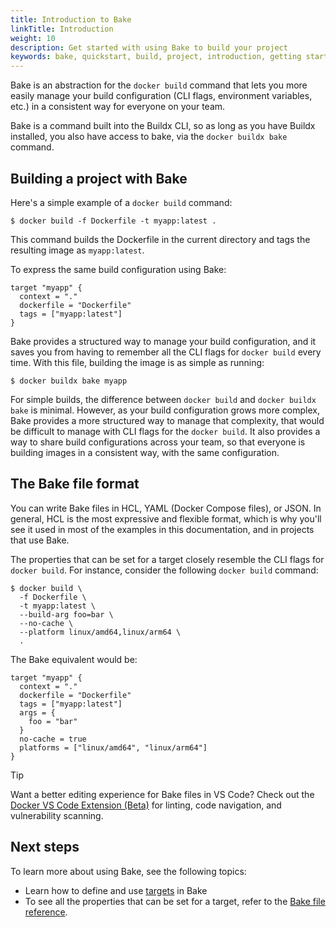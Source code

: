 ```yaml
---
title: Introduction to Bake
linkTitle: Introduction
weight: 10
description: Get started with using Bake to build your project
keywords: bake, quickstart, build, project, introduction, getting started
---
```


Bake is an abstraction for the `docker build` command that lets you more easily
manage your build configuration (CLI flags, environment variables, etc.) in a
consistent way for everyone on your team.

Bake is a command built into the Buildx CLI, so as long as you have Buildx
installed, you also have access to bake, via the `docker buildx bake` command.

## Building a project with Bake

Here's a simple example of a `docker build` command:

```console
$ docker build -f Dockerfile -t myapp:latest .
```

This command builds the Dockerfile in the current directory and tags the
resulting image as `myapp:latest`.

To express the same build configuration using Bake:

```hcl {title=docker-bake.hcl}
target "myapp" {
  context = "."
  dockerfile = "Dockerfile"
  tags = ["myapp:latest"]
}
```

Bake provides a structured way to manage your build configuration, and it saves
you from having to remember all the CLI flags for `docker build` every time.
With this file, building the image is as simple as running:

```console
$ docker buildx bake myapp
```

For simple builds, the difference between `docker build` and `docker buildx
bake` is minimal. However, as your build configuration grows more complex, Bake
provides a more structured way to manage that complexity, that would be
difficult to manage with CLI flags for the `docker build`. It also provides a
way to share build configurations across your team, so that everyone is
building images in a consistent way, with the same configuration.

## The Bake file format

You can write Bake files in HCL, YAML (Docker Compose files), or JSON. In
general, HCL is the most expressive and flexible format, which is why you'll
see it used in most of the examples in this documentation, and in projects that
use Bake.

The properties that can be set for a target closely resemble the CLI flags for
`docker build`. For instance, consider the following `docker build` command:

```console
$ docker build \
  -f Dockerfile \
  -t myapp:latest \
  --build-arg foo=bar \
  --no-cache \
  --platform linux/amd64,linux/arm64 \
  .
```

The Bake equivalent would be:

```hcl {title=docker-bake.hcl}
target "myapp" {
  context = "."
  dockerfile = "Dockerfile"
  tags = ["myapp:latest"]
  args = {
    foo = "bar"
  }
  no-cache = true
  platforms = ["linux/amd64", "linux/arm64"]
}
```

> [!TIP]
>
> Want a better editing experience for Bake files in VS Code?
> Check out the [Docker VS Code Extension (Beta)](https://marketplace.visualstudio.com/items?itemName=docker.docker) for linting, code navigation, and vulnerability scanning.

## Next steps

To learn more about using Bake, see the following topics:

- Learn how to define and use [targets](./targets.md) in Bake
- To see all the properties that can be set for a target, refer to the
  [Bake file reference](/build/bake/reference/).
